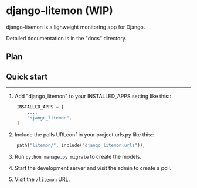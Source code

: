 # django-litemon (WIP)
django-litemon is a lighweight monitoring app for Django.

Detailed documentation is in the "docs" directory.

## Plan


## Quick start
-----------

1. Add "django_litemon" to your INSTALLED_APPS setting like this::

```python
    INSTALLED_APPS = [
        ...,
        "django_litemon",
    ]
```

2. Include the polls URLconf in your project urls.py like this::

```python
    path("litemon/", include("django_litemon.urls")),
```

3. Run ``python manage.py migrate`` to create the models.

4. Start the development server and visit the admin to create a poll.

5. Visit the ``/litemon`` URL.

